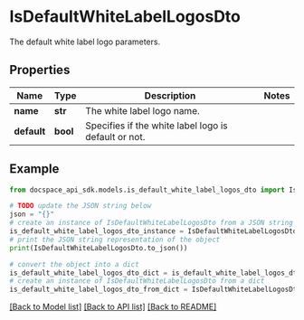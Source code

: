# IsDefaultWhiteLabelLogosDto
The default white label logo parameters.

## Properties

Name | Type | Description | Notes
------------ | ------------- | ------------- | -------------
**name** | **str** | The white label logo name. | 
**default** | **bool** | Specifies if the white label logo is default or not. | 

## Example

```python
from docspace_api_sdk.models.is_default_white_label_logos_dto import IsDefaultWhiteLabelLogosDto

# TODO update the JSON string below
json = "{}"
# create an instance of IsDefaultWhiteLabelLogosDto from a JSON string
is_default_white_label_logos_dto_instance = IsDefaultWhiteLabelLogosDto.from_json(json)
# print the JSON string representation of the object
print(IsDefaultWhiteLabelLogosDto.to_json())

# convert the object into a dict
is_default_white_label_logos_dto_dict = is_default_white_label_logos_dto_instance.to_dict()
# create an instance of IsDefaultWhiteLabelLogosDto from a dict
is_default_white_label_logos_dto_from_dict = IsDefaultWhiteLabelLogosDto.from_dict(is_default_white_label_logos_dto_dict)
```
[[Back to Model list]](../README.md#documentation-for-models) [[Back to API list]](../README.md#documentation-for-api-endpoints) [[Back to README]](../README.md)


